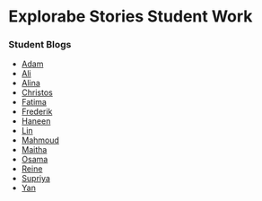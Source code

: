 Explorabe Stories Student Work
==============================

### Student Blogs
* [Adam](http://oes218.nyuad.im)
* [Ali](http://aa3817.nyuad.im)
* [Alina](http://avl285.nyuad.im)
* [Christos](http://cz930.nyuad.im)
* [Fatima](http://fsg236.nyuad.im)
* [Frederik](http://fj414.nyuad.im)
* [Haneen](http://han239.nyuad.im)
* [Lin](http://lz1323.nyuad.im)
* [Mahmoud](http://ms9067.nyuad.im)
* [Maitha](http://msa451.nyuad.im)
* [Osama](http://mok232.nyuad.im)
* [Reine](http://rnd255.nyuad.im)
* [Supriya](http://sk5838.nyuad.im)
* [Yan](http://yl2874.nyuad.im)
